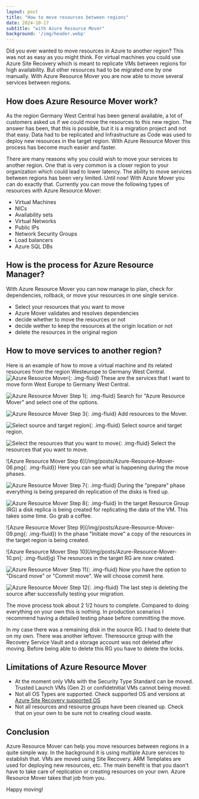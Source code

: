```yaml
---
layout: post
title: "How to move resources between regions"
date: 2024-10-17
subtitle: "with Azure Resource Mover"
background: '/img/header.webp'
---
```

Did you ever wanted to move resources in Azure to another region? This was not as easy as you might think. For virtual machines you could use Azure Site Recovery which is meant to replicate VMs between regions for high availability. But other resources had to be migrated one by one manually. With Azure Resource Mover you are now able to move several services between regions.

## How does Azure Resource Mover work?

As the region Germany West Central has been general available, a lot of customers asked us if we could move the resources to this new region. The answer has been, that this is possible, but it is a migration project and not that easy. Data had to be replicated and Infrastructure as Code was used to deploy new resources in the target region. With Azure Resource Mover this process has become much easier and faster.

There are many reasons why you could wish to move your services to another region. One that is very common is a closer region to your organization which could lead to lower latency. The ability to move services between regions has been very limited. Until now! With Azure Mover you can do exactly that. Currently you can move the following types of resources with Azure Resource Mover:

- Virtual Machines
- NICs
- Availability sets
- Virtual Networks
- Public IPs
- Network Security Groups
- Load balancers
- Azure SQL DBs

## How is the process for Azure Resource Manager?

With Azure Resource Mover you can now manage to plan, check for dependencies, rollback, or move your resources in one single service.

- Select your resources that you want to move
- Azure Mover validates and resolves dependencies
- decide whether to move the resources or not
- decide wether to keep the resources at the origin location or not
- delete the resources in the original region

## How to move services to another region?

Here is an example of how to move a virtual machine and its related resources from the region Westeurope to Germany West Central.
![Azure Resource Mover](img/posts/Azure-Resource-Mover-01.png){: .img-fluid}
These are the services that I want to move form West Europe to Germany West Central.

![Azure Resource Mover Step 1](/img/posts/Azure-Resource-Mover-02.png){: .img-fluid}
Search for "Azure Resource Mover" and select one of the options.

![Azure Resource Mover Step 3](/img/posts/Azure-Resource-Mover-03.png){: .img-fluid}
Add resources to the Mover.

![Select source and target region](/img/posts/Azure-Resource-Mover-04.png){: .img-fluid}
Select source and target region.

![Select the resources that you want to move](/img/posts/Azure-Resource-Mover-05.png){: .img-fluid}
Select the resources that you want to move.

![Azure Resource Mover Step 6](/img/posts/Azure-Resource-Mover-06.png{: .img-fluid})
Here you can see what is happening during the move phases.

![Azure Resource Mover Step 7](/img/posts/Azure-Resource-Mover-07.png){: .img-fluid}
During the "prepare" phase everything is being prepared dn replication of the disks is fired up.

![Azure Resource Mover Step 8](/img/posts/Azure-Resource-Mover-08.png){: .img-fluid}
In the target Resource Group (RG) a disk replica is being created for replicating the data of the VM. This takes some time. Go grab a coffee.

![Azure Resource Mover Step 9](/img/posts/Azure-Resource-Mover-09.png{: .img-fluid})
In the phase "Initiate move" a copy of the resources in the target region is being created.

![Azure Resource Mover Step 10](/img/posts/Azure-Resource-Mover-10.pn{: .img-fluid}g)
The resources in the target RG are now created.

![Azure Resource Mover Step 11](/img/posts/Azure-Resource-Mover-11.png){: .img-fluid}
Now you have the option to "Discard move" or "Commit move". We will choose commit here.

![Azure Resource Mover Step 12](/img/posts/Azure-Resource-Mover-12.png){: .img-fluid}
The last step is deleting the source after successfully testing your migration.

The move process took about 2 1/2 hours to complete. Compared to doing everything on your own this is nothing. In production scenarios I recommend having a detailed testing phase before committing the move.

In my case there was a remaining disk in the source RG. I had to delete that on my own. There was another leftover. Theresource group with the Recovery Service Vault and a storage account was not deleted after moving. Before being able to delete this RG you have to delete the locks.

## Limitations of Azure Resource Mover

- At the moment only VMs with the Security Type Standard can be moved. Trusted Launch VMs (Gen 2)  or confidetnitial VMs cannot being moved.
- Not all OS Types are supported. Check supported OS and versions at [Azure Site Recovery supported OS](https://learn.microsoft.com/azure/site-recovery/azure-to-azure-support-matrix?WT.mc_id=MVP_439787#replicated-machine-operating-systems)
- Not all resources and resource groups have been cleaned up. Check that on your own to be sure not to creating cloud waste.

## Conclusion

Azure Resource Mover can help you move resources between regions in a quite simple way. In the background it is using multiple Azure services to establish that. VMs are moved using Site Recovery. ARM Templates are used for deploying new resources, etc. The main benefit is that you daon't have to take care of replication or creating resources on your own. Azure Resource Mover takes that job from you.

Happy moving!
